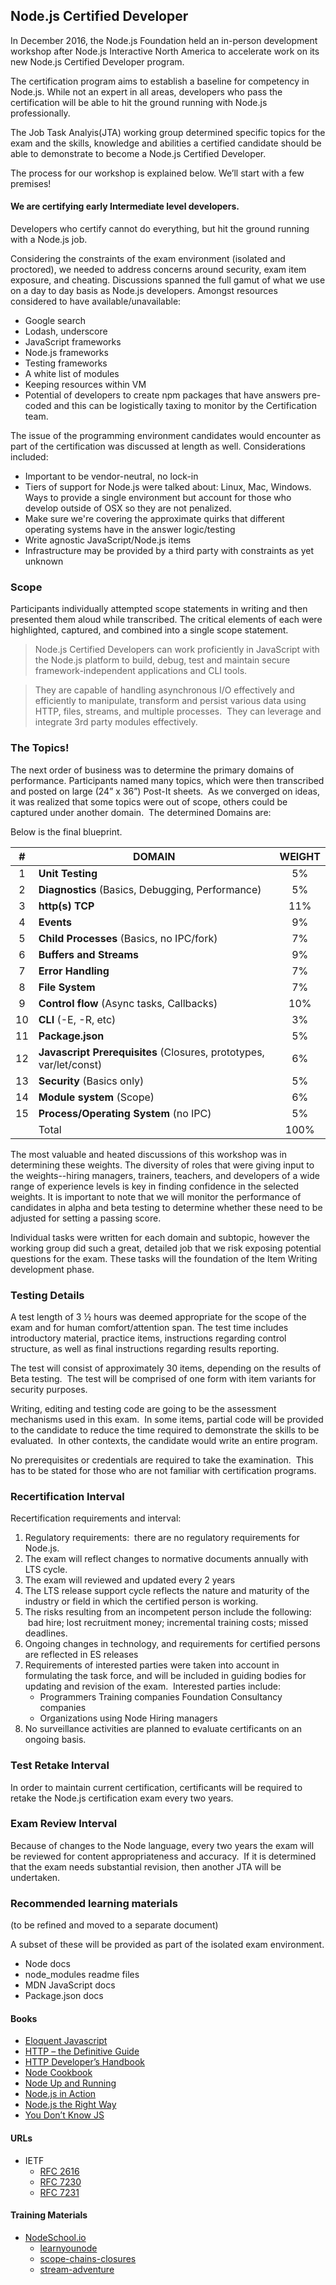 ## Node.js Certified Developer

In December 2016, the Node.js Foundation held an in-person development workshop
after Node.js Interactive North America to accelerate work on its new Node.js
Certified Developer program.

The certification program aims to establish a baseline for competency in
Node.js. While not an expert in all areas, developers who pass the certification
will be able to hit the ground running with Node.js professionally.

The Job Task Analyis(JTA) working group determined specific topics for the exam
and the skills, knowledge and abilities a certified candidate should be able to
demonstrate to become a Node.js Certified Developer.

The process for our workshop is explained below. We’ll start with a few
premises!

#### We are certifying early Intermediate level developers.

Developers who certify cannot do everything, but hit the ground running with a
Node.js job.

Considering the constraints of the exam environment (isolated and proctored), we
 needed to address concerns around security, exam item exposure, and cheating.
 Discussions spanned the full gamut of what we use on a day to day basis as
 Node.js developers. Amongst resources considered to have available/unavailable:

- Google search
- Lodash, underscore
- JavaScript frameworks
- Node.js frameworks
- Testing frameworks
- A white list of modules
- Keeping resources within VM
- Potential of developers to create npm packages that have answers pre-coded and
this can be logistically taxing to monitor by the Certification team.

The issue of the programming environment candidates would encounter as part of
the certification was discussed at length as well. Considerations included:

- Important to be vendor-neutral, no lock-in
- Tiers of support for Node.js were talked about: Linux, Mac, Windows. Ways to
provide a single environment but account for those who develop outside of OSX
so they are not penalized.
- Make sure we're covering the approximate quirks that different operating
systems have in the answer logic/testing  
- Write agnostic JavaScript/Node.js items
- Infrastructure may be provided by a third party with constraints as yet
unknown

### Scope

Participants individually attempted scope statements in writing and then
presented them aloud while transcribed. The critical elements of each were
highlighted, captured, and combined into a single scope statement.

>Node.js Certified Developers can work proficiently in JavaScript with the
Node.js platform to build, debug, test and maintain secure framework-independent applications and CLI tools.  

>They are capable of handling asynchronous I/O effectively and efficiently
to manipulate, transform and persist various data using HTTP, files,
streams, and multiple processes.  They can leverage and integrate 3rd party
modules effectively.  

### The Topics!

The next order of business was to determine the primary domains of performance.
Participants named many topics, which were then transcribed and posted on large
(24” x 36”) Post-It sheets.  As we converged on ideas, it was realized that some
topics were out of scope, others could be captured under another domain.  The
determined Domains are:

Below is the final blueprint.

|  # 	| DOMAIN                                                        	| WEIGHT 	|
|:--:	|---------------------------------------------------------------	|:------:	|
|  1 	| **Unit Testing**                                                  	|   5%   	|
|  2 	| **Diagnostics** (Basics, Debugging, Performance)                   	|   5%   	|
|  3 	| **http(s) TCP**                                                 	|   11%  	|
|  4 	| **Events**                                                        	|   9%   	|
|  5 	| **Child Processes** (Basics, no IPC/fork)                          	|   7%   	|
|  6 	| **Buffers and Streams**                                           	|   9%   	|
|  7 	| **Error Handling**                                                	|   7%   	|
|  8 	| **File System**                                                   	|   7%   	|
|  9 	| **Control flow** (Async tasks, Callbacks)                          	|   10%  	|
| 10 	| **CLI** (-E, -R, etc)                                             	|   3%   	|
| 11 	| **Package.json**                                                  	|   5%   	|
| 12 	| **Javascript Prerequisites** (Closures, prototypes, var/let/const) 	|   6%   	|
| 13 	| **Security** (Basics only)                                         	|   5%   	|
| 14 	| **Module system** (Scope)                                          	|   6%   	|
| 15 	| **Process/Operating System** (no IPC)                            	|   5%   	|
|    	|                                                         Total 	|  100%  	|

The most valuable and heated discussions of this workshop was in determining
these weights. The diversity of roles that were giving input to the
weights--hiring managers, trainers, teachers, and developers of a wide range of
experience levels is key in finding confidence in the selected weights. It is
important to note that we will monitor the performance of candidates in alpha
and beta testing to determine whether these need to be adjusted for setting a
passing score.

Individual tasks were written for each domain and subtopic, however the working
group did such a great, detailed job that we risk exposing potential questions
for the exam. These tasks will the foundation of the Item Writing development
phase.

### Testing Details

A test length of 3 ½ hours was deemed appropriate for the scope of the exam and
for human comfort/attention span. The test time includes introductory material,
practice items, instructions regarding control structure, as well as final
instructions regarding results reporting.

The test will consist of approximately 30 items, depending on the results of
Beta testing.  The test will be comprised of one form with item variants for
security purposes.

Writing, editing and testing code are going to be the assessment mechanisms used
in this exam.  In some items, partial code will be provided to the candidate to
reduce the time required to demonstrate the skills to be evaluated.  In other
contexts, the candidate would write an entire program.

No prerequisites or credentials are required to take the examination.  This has
to be stated for those who are not familiar with certification programs.

### Recertification Interval

Recertification requirements and interval:

1. Regulatory requirements:  there are no regulatory requirements for Node.js.
2. The exam will reflect changes to normative documents annually with LTS cycle.
3. The exam will reviewed and updated every 2 years
4. The LTS release
support cycle reflects the nature and maturity of the industry or field in which
the certified person is working.
5. The risks resulting from an incompetent
person include the following:  bad hire; lost recruitment money; incremental
training costs; missed deadlines.
6. Ongoing changes in technology, and
requirements for certified persons are reflected in ES releases
7. Requirements of interested parties were taken into account in formulating the
task force, and will be included in guiding bodies for updating and revision of
the exam.  Interested parties include:
	- Programmers  Training companies  Foundation  Consultancy companies
	- Organizations using Node  Hiring managers
8. No surveillance activities are planned to evaluate certificants on an ongoing
basis.

### Test Retake Interval

In order to maintain current certification, certificants will be required to
retake the Node.js certification exam every two years.  

### Exam Review Interval

Because of changes to the Node language, every two years the exam will be
reviewed for content appropriateness and accuracy.  If it is determined that the
exam needs substantial revision, then another JTA will be undertaken.

### Recommended learning materials
(to be refined and moved to a separate document)

A subset of these will be provided as part of the isolated exam environment.

- Node docs
- node_modules readme files
- MDN JavaScript docs
- Package.json docs

#### Books
- [Eloquent Javascript](http://eloquentjavascript.net/)
- [HTTP – the Definitive Guide](http://shop.oreilly.com/product/9781565925090.do)
- [HTTP Developer’s Handbook](https://www.amazon.com/gp/search?index=books&linkCode=qs&keywords=9780672324543)
- [Node Cookbook](https://www.packtpub.com/web-development/node-cookbook-second-edition)
- [Node Up and Running](http://chimera.labs.oreilly.com/books/1234000001808/index.html)
- [Node.js in Action](https://www.manning.com/books/node-js-in-action-second-edition)
- [Node.js the Right Way](https://pragprog.com/book/jwnode/node-js-the-right-way)
- [You Don’t Know JS](https://pragprog.com/book/jwnode/node-js-the-right-way)

#### URLs

- IETF
  - [RFC 2616](https://tools.ietf.org/html/rfc2616)
  - [RFC 7230](https://tools.ietf.org/html/rfc7230)
  - [RFC 7231](https://tools.ietf.org/html/rfc7231)

#### Training Materials

- [NodeSchool.io](https://nodeschool.io/)
  - [learnyounode](https://github.com/workshopper/learnyounode)
  - [scope-chains-closures](https://github.com/workshopper/scope-chains-closures)
  - [stream-adventure](https://github.com/workshopper/stream-adventure)
